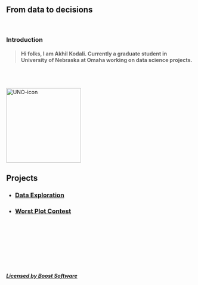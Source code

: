 ## From data to decisions
<br>

### Introduction

> #### Hi folks, I am Akhil Kodali. Currently a graduate student in University of Nebraska at Omaha working on data science projects.

<br><br>



<img src="https://user-images.githubusercontent.com/89871722/132144234-51adf16c-46a2-43c8-8980-028fb745b144.jpg" alt="UNO-icon" width="200"/>


<br>

## Projects



* ### [Data Exploration](https://github.com/akodali1/Data-to-decision-class/blob/main/DataExploration.md)



* ### [Worst Plot Contest](https://github.com/akodali1/Data-to-decision-class/blob/main/WorstPlotsContest.md)

<br>

<br>
<br>
<br><br><br>
<br>









#####  [Licensed by Boost Software](https://github.com/akodali1/Data-to-decision-class/blob/main/LICENSE)
